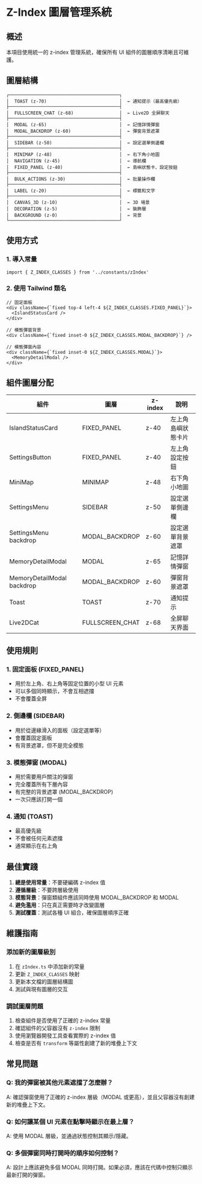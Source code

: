 # Z-Index 圖層管理系統

## 概述

本項目使用統一的 z-index 管理系統，確保所有 UI 組件的圖層順序清晰且可維護。

## 圖層結構

```
┌─────────────────────────────────────────┐
│  TOAST (z-70)                           │  ← 通知提示（最高優先級）
├─────────────────────────────────────────┤
│  FULLSCREEN_CHAT (z-68)                 │  ← Live2D 全屏聊天
├─────────────────────────────────────────┤
│  MODAL (z-65)                           │  ← 記憶詳情彈窗
│  MODAL_BACKDROP (z-60)                  │  ← 彈窗背景遮罩
├─────────────────────────────────────────┤
│  SIDEBAR (z-50)                         │  ← 設定選單側邊欄
├─────────────────────────────────────────┤
│  MINIMAP (z-48)                         │  ← 右下角小地圖
│  NAVIGATION (z-45)                      │  ← 導航欄
│  FIXED_PANEL (z-40)                     │  ← 島嶼狀態卡、設定按鈕
├─────────────────────────────────────────┤
│  BULK_ACTIONS (z-30)                    │  ← 批量操作欄
├─────────────────────────────────────────┤
│  LABEL (z-20)                           │  ← 標籤和文字
├─────────────────────────────────────────┤
│  CANVAS_3D (z-10)                       │  ← 3D 場景
│  DECORATION (z-5)                       │  ← 裝飾層
│  BACKGROUND (z-0)                       │  ← 背景
└─────────────────────────────────────────┘
```

## 使用方式

### 1. 導入常量

```tsx
import { Z_INDEX_CLASSES } from '../constants/zIndex'
```

### 2. 使用 Tailwind 類名

```tsx
// 固定面板
<div className={`fixed top-4 left-4 ${Z_INDEX_CLASSES.FIXED_PANEL}`}>
  <IslandStatusCard />
</div>

// 模態彈窗背景
<div className={`fixed inset-0 ${Z_INDEX_CLASSES.MODAL_BACKDROP}`} />

// 模態彈窗內容
<div className={`fixed inset-0 ${Z_INDEX_CLASSES.MODAL}`}>
  <MemoryDetailModal />
</div>
```

## 組件圖層分配

| 組件 | 圖層 | z-index | 說明 |
|------|------|---------|------|
| IslandStatusCard | FIXED_PANEL | z-40 | 左上角島嶼狀態卡片 |
| SettingsButton | FIXED_PANEL | z-40 | 左上角設定按鈕 |
| MiniMap | MINIMAP | z-48 | 右下角小地圖 |
| SettingsMenu | SIDEBAR | z-50 | 設定選單側邊欄 |
| SettingsMenu backdrop | MODAL_BACKDROP | z-60 | 設定選單背景遮罩 |
| MemoryDetailModal | MODAL | z-65 | 記憶詳情彈窗 |
| MemoryDetailModal backdrop | MODAL_BACKDROP | z-60 | 彈窗背景遮罩 |
| Toast | TOAST | z-70 | 通知提示 |
| Live2DCat | FULLSCREEN_CHAT | z-68 | 全屏聊天界面 |

## 使用規則

### 1. 固定面板 (FIXED_PANEL)
- 用於左上角、右上角等固定位置的小型 UI 元素
- 可以多個同時顯示，不會互相遮擋
- 不會覆蓋全屏

### 2. 側邊欄 (SIDEBAR)
- 用於從邊緣滑入的面板（設定選單等）
- 會覆蓋固定面板
- 有背景遮罩，但不是完全模態

### 3. 模態彈窗 (MODAL)
- 用於需要用戶關注的彈窗
- 完全覆蓋所有下層內容
- 有完整的背景遮罩 (MODAL_BACKDROP)
- 一次只應該打開一個

### 4. 通知 (TOAST)
- 最高優先級
- 不會被任何元素遮擋
- 通常顯示在右上角

## 最佳實踐

1. **總是使用常量**：不要硬編碼 z-index 值
2. **遵循層級**：不要跨層級使用
3. **模態背景**：彈窗類組件應該同時使用 MODAL_BACKDROP 和 MODAL
4. **避免濫用**：只在真正需要時才改變圖層
5. **測試覆蓋**：測試各種 UI 組合，確保圖層順序正確

## 維護指南

### 添加新的圖層級別
1. 在 `zIndex.ts` 中添加新的常量
2. 更新 `Z_INDEX_CLASSES` 映射
3. 更新本文檔的圖層結構圖
4. 測試與現有圖層的交互

### 調試圖層問題
1. 檢查組件是否使用了正確的 z-index 常量
2. 確認組件的父容器沒有 `z-index` 限制
3. 使用瀏覽器開發工具查看實際的 z-index 值
4. 檢查是否有 `transform` 等屬性創建了新的堆疊上下文

## 常見問題

### Q: 我的彈窗被其他元素遮擋了怎麼辦？
A: 確認彈窗使用了正確的 z-index 層級（MODAL 或更高），並且父容器沒有創建新的堆疊上下文。

### Q: 如何讓某個 UI 元素在點擊時顯示在最上層？
A: 使用 MODAL 層級，並通過狀態控制其顯示/隱藏。

### Q: 多個彈窗同時打開時的順序如何控制？
A: 設計上應該避免多個 MODAL 同時打開。如果必須，應該在代碼中控制只顯示最新打開的彈窗。

